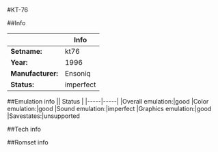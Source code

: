 #KT-76

##Info

||Info|
|-----|-----|
|**Setname:**|kt76
|**Year:**|1996
|**Manufacturer:**|Ensoniq
|**Status:**|imperfect

##Emulation info
|| Status |
|-----|-----|
|Overall emulation:|good
|Color emulation:|good
|Sound emulation:|imperfect
|Graphics emulation:|good
|Savestates:|unsupported

##Tech info

##Romset info

<!--- START OF EDITED COMMENT DO NOT TOUCH TEXT ABOVE-->
